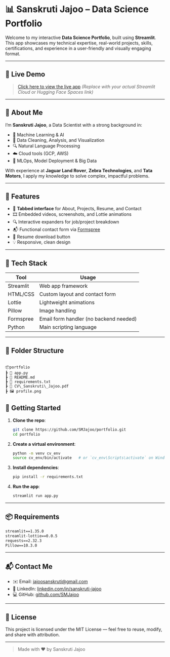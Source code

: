 # 📊 Sanskruti Jajoo – Data Science Portfolio

Welcome to my interactive **Data Science Portfolio**, built using **Streamlit**. This app showcases my technical expertise, real-world projects, skills, certifications, and experience in a user-friendly and visually engaging format.

---

## 🔗 Live Demo

> [Click here to view the live app](https://share.streamlit.io/) *(Replace with your actual Streamlit Cloud or Hugging Face Spaces link)*

---

## 🧠 About Me

I’m **Sanskruti Jajoo**, a Data Scientist with a strong background in:
- 🧠 Machine Learning & AI
- 🧹 Data Cleaning, Analysis, and Visualization
- 🔍 Natural Language Processing
- ☁️ Cloud tools (GCP, AWS)
- 🧩 MLOps, Model Deployment & Big Data

With experience at **Jaguar Land Rover**, **Zebra Technologies**, and **Tata Motors**, I apply my knowledge to solve complex, impactful problems.

---

## 📁 Features

- 🧾 **Tabbed interface** for About, Projects, Resume, and Contact
- 🎞️ Embedded videos, screenshots, and Lottie animations
- 🔍 Interactive expanders for job/project breakdown
- 📬 Functional contact form via [Formspree](https://formspree.io)
- 📄 Resume download button
- 💡 Responsive, clean design

---

## 🧰 Tech Stack

| Tool       | Usage                                  |
|------------|----------------------------------------|
| Streamlit  | Web app framework                      |
| HTML/CSS   | Custom layout and contact form         |
| Lottie     | Lightweight animations                 |
| Pillow     | Image handling                         |
| Formspree  | Email form handler (no backend needed) |
| Python     | Main scripting language                |

---

## 📂 Folder Structure

```

📦portfolio
┣ 📜 app.py
┣ 📄 README.md
┣ 📄 requirements.txt
┣ 📄 CV\_Sanskruti\_Jajoo.pdf
┣ 🖼 profile.png

```

## 🚀 Getting Started

1. **Clone the repo**:
   ```bash
   git clone https://github.com/SMJajoo/portfolio.git
   cd portfolio
    ```

2. **Create a virtual environment**:

   ```bash
   python -m venv cv_env
   source cv_env/bin/activate   # or `cv_env\Scripts\activate` on Windows
   ```

3. **Install dependencies**:

   ```bash
   pip install -r requirements.txt
   ```

4. **Run the app**:

   ```bash
   streamlit run app.py
   ```

---

## 📦 Requirements

```txt
streamlit==1.35.0
streamlit-lottie==0.0.5
requests==2.32.3
Pillow==10.3.0
```

---

## 📬 Contact Me

* ✉️ Email: [jajoosanskruti@gmail.com](mailto:jajoosanskruti@gmail.com)
* 🔗 LinkedIn: [linkedin.com/in/sanskruti-jajoo](https://www.linkedin.com/in/sanskruti-jajoo)
* 💻 GitHub: [github.com/SMJajoo](https://github.com/SMJajoo)

---

## 📌 License

This project is licensed under the MIT License — feel free to reuse, modify, and share with attribution.

---

> Made with ❤️ by Sanskruti Jajoo

```
